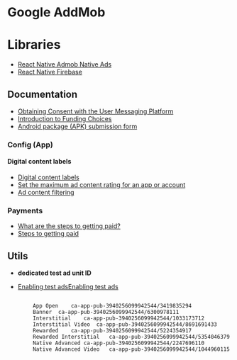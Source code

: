 Google AddMob
=============


Libraries
=========

- [React Native Admob Native Ads](https://ammarahm-ed.github.io/react-native-admob-native-ads/docs/introduction)
- [React Native Firebase](https://rnfirebase.io)


Documentation
-------------

- [Obtaining Consent with the User Messaging Platform](https://developers.google.com/admob/ump/android/quick-start)
- [Introduction to Funding Choices](https://support.google.com/fundingchoices/answer/9180084)
- [Android package (APK) submission form](https://support.google.com/admob/contact/android_APK_submission?hl=en)

### Config (App)


#### Digital content labels

- [Digital content labels](https://support.google.com/admob/answer/10478094?hl=en&ref_topic=10477601)
- [Set the maximum ad content rating for an app or account](https://support.google.com/admob/answer/7562142)
- [Ad content filtering](https://developers.google.com/admob/android/targeting?hl=en#ad_content_filtering)


### Payments

- [What are the steps to getting paid?](https://support.google.com/admob/answer/6173689?hl=en)
- [Steps to getting paid](https://support.google.com/admob/checklist/2998383)


Utils
-----

- **dedicated test ad unit ID**

- [Enabling test adsEnabling test ads](https://developers.google.com/admob/android/test-ads)

```

        App Open	ca-app-pub-3940256099942544/3419835294
        Banner	ca-app-pub-3940256099942544/6300978111
        Interstitial	ca-app-pub-3940256099942544/1033173712
        Interstitial Video	ca-app-pub-3940256099942544/8691691433
        Rewarded	ca-app-pub-3940256099942544/5224354917
        Rewarded Interstitial	ca-app-pub-3940256099942544/5354046379
        Native Advanced	ca-app-pub-3940256099942544/2247696110
        Native Advanced Video	ca-app-pub-3940256099942544/1044960115

```
